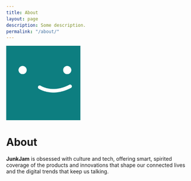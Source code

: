 ```yaml
---
title: About
layout: page
description: Some description.
permalink: "/about/"
---
```


<img class="img-rounded" src="/assets/img/uploads/profile.png" alt="JunkJam" width="200">

# About

**JunkJam** is obsessed with culture and tech, offering smart, spirited coverage of the products and innovations that shape our connected lives and the digital trends that keep us talking.
